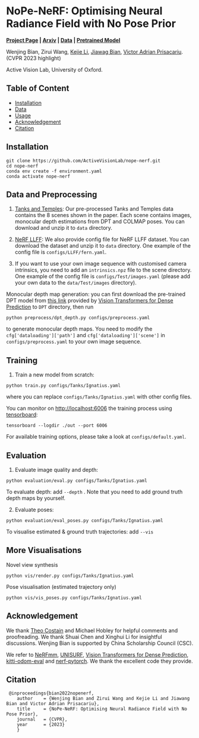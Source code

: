 # NoPe-NeRF: Optimising Neural Radiance Field with No Pose Prior

**[Project Page](https://nope-nerf.active.vision/) | [Arxiv](https://arxiv.org/abs/2212.07388) | [Data](https://www.robots.ox.ac.uk/~wenjing/Tanks.zip) | [Pretrained Model](https://www.robots.ox.ac.uk/~wenjing/pretrained_Tanks.zip)**

Wenjing Bian, 
Zirui Wang, 
[Kejie Li](https://likojack.github.io/kejieli/#/home), 
[Jiawag Bian](https://jwbian.net/),
[Victor Adrian Prisacariu](http://www.robots.ox.ac.uk/~victor/). (CVPR 2023 highlight)

Active Vision Lab, University of Oxford.


## Table of Content
- [Installation](#Installation)
- [Data](#Data)
- [Usage](#Usage)
- [Acknowledgement](#Acknowledgement)
- [Citation](#citation)

## Installation

```
git clone https://github.com/ActiveVisionLab/nope-nerf.git
cd nope-nerf
conda env create -f environment.yaml
conda activate nope-nerf
```

## Data and Preprocessing
1. [Tanks and Temples](https://www.robots.ox.ac.uk/~wenjing/Tanks.zip):
Our pre-processed Tanks and Temples data contains the 8 scenes shown in the paper. Each scene contains images, monocular depth estimations from DPT and COLMAP poses. You can download and unzip it to `data` directory.

2. [NeRF LLFF](https://drive.google.com/drive/folders/128yBriW1IG_3NJ5Rp7APSTZsJqdJdfc1):
We also provide config file for NeRF LLFF dataset. You can download the dataset and unzip it to `data` directory. One example of the config file is `configs/LLFF/fern.yaml`. 


3. If you want to use your own image sequence with customised camera intrinsics, you need to add an `intrinsics.npz` file to the scene directory. One example of the config file is `configs/Test/images.yaml` (please add your own data to the `data/Test/images` directory). 



Monocular depth map generation: you can first download the pre-trained DPT model from [this link](https://drive.google.com/file/d/1dgcJEYYw1F8qirXhZxgNK8dWWz_8gZBD/view?usp=sharing) provided by [Vision Transformers for Dense Prediction](https://github.com/isl-org/DPT) to `DPT` directory, then run
```
python preprocess/dpt_depth.py configs/preprocess.yaml
```
to generate monocular depth maps. You need to modify the `cfg['dataloading']['path']` and `cfg['dataloading']['scene']` in `configs/preprocess.yaml` to your own image sequence.

## Training

1. Train a new model from scratch:

```
python train.py configs/Tanks/Ignatius.yaml
```
where you can replace `configs/Tanks/Ignatius.yaml` with other config files.

You can monitor on <http://localhost:6006> the training process using [tensorboard](https://www.tensorflow.org/guide/summaries_and_tensorboard):
```
tensorboard --logdir ./out --port 6006
```

For available training options, please take a look at `configs/default.yaml`.
## Evaluation
1. Evaluate image quality and depth:
```
python evaluation/eval.py configs/Tanks/Ignatius.yaml
```
To evaluate depth: add `--depth` . Note that you need to add ground truth depth maps by yourself.

2. Evaluate poses:
```
python evaluation/eval_poses.py configs/Tanks/Ignatius.yaml
```
To visualise estimated & ground truth trajectories: add `--vis` 


## More Visualisations
Novel view synthesis
```
python vis/render.py configs/Tanks/Ignatius.yaml
```
Pose visualisation (estimated trajectory only)
```
python vis/vis_poses.py configs/Tanks/Ignatius.yaml
```


## Acknowledgement
We thank [Theo Costain](https://www.robots.ox.ac.uk/~costain/) and Michael Hobley for helpful comments and proofreading. We thank Shuai Chen and Xinghui Li for insightful discussions. Wenjing Bian is supported by China Scholarship Council (CSC).
 
We refer to [NeRFmm](https://github.com/ActiveVisionLab/nerfmm), [UNISURF](https://github.com/autonomousvision/unisurf), [Vision Transformers for Dense Prediction](https://github.com/isl-org/DPT), [kitti-odom-eval](https://github.com/Huangying-Zhan/kitti-odom-eval) and [nerf-pytorch](https://github.com/yenchenlin/nerf-pytorch). We thank the excellent code they provide.

## Citation
```
 @inproceedings{bian2022nopenerf,
	author    = {Wenjing Bian and Zirui Wang and Kejie Li and Jiawang Bian and Victor Adrian Prisacariu},
	title     = {NoPe-NeRF: Optimising Neural Radiance Field with No Pose Prior},
	journal   = {CVPR},
	year      = {2023}
	}
```